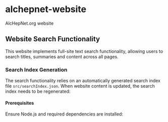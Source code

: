 # alchepnet-website
AlcHepNet.org website

## Website Search Functionality

This website implements full-site text search functionality, allowing users to search titles, summaries and content across all pages.

### Search Index Generation

The search functionality relies on an automatically generated search index file `src/searchIndex.json`. When website content is updated, the search index needs to be regenerated:

#### Prerequisites
Ensure Node.js and required dependencies are installed:
